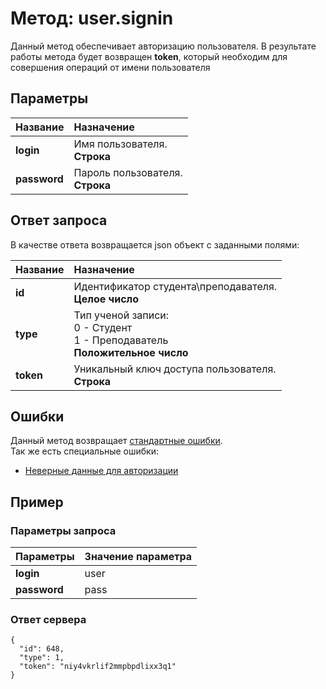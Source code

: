 # Метод: user.signin <a name="user.signin"></a>
Данный метод обеспечивает авторизацию пользователя.
В результате работы метода будет возвращен **token**, который необходим для совершения операций от имени пользователя

## Параметры
| Название     | Назначение     |
| :------------- | :------------- |
| **login**      | Имя пользователя.  <br>**Строка**
| **password**| Пароль пользователя. <br>**Строка** |

## Ответ запроса
В качестве ответа возвращается json объект с заданными полями:

| Название        | Назначение     |
| :------------- | :------------- |
| **id** | Идентификатор студента\преподавателя. <br> **Целое число**
| **type** | Тип ученой записи: <br> 0 - Студент<br> 1 - Преподаватель<br> **Положительное число**
| **token**| Уникальный ключ доступа пользователя.<br> **Строка**|


## Ошибки
Данный метод возвращает [стандартные ошибки](#errors).<br>
Так же есть специальные ошибки:
- [Неверные данные для авторизации](#AuthError)

## Пример

### Параметры запроса
| Параметры | Значение параметра     |
| :------------- | :------------- |
| **login**       | user       |
| **password** | pass

### Ответ сервера

```
{
  "id": 648,
  "type": 1,
  "token": "niy4vkrlif2mmpbpdlixx3q1"
}
```

